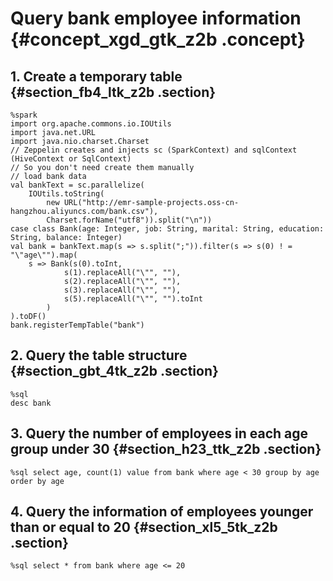 # Query bank employee information {#concept_xgd_gtk_z2b .concept}

## 1. Create a temporary table {#section_fb4_ltk_z2b .section}

```
%spark
import org.apache.commons.io.IOUtils
import java.net.URL
import java.nio.charset.Charset
// Zeppelin creates and injects sc (SparkContext) and sqlContext (HiveContext or SqlContext)
// So you don't need create them manually
// load bank data
val bankText = sc.parallelize(
    IOUtils.toString(
        new URL("http://emr-sample-projects.oss-cn-hangzhou.aliyuncs.com/bank.csv"),
        Charset.forName("utf8")).split("\n"))
case class Bank(age: Integer, job: String, marital: String, education: String, balance: Integer)
val bank = bankText.map(s => s.split(";")).filter(s => s(0) ! = "\"age\"").map(
    s => Bank(s(0).toInt, 
            s(1).replaceAll("\"", ""),
            s(2).replaceAll("\"", ""),
            s(3).replaceAll("\"", ""),
            s(5).replaceAll("\"", "").toInt
        )
).toDF()
bank.registerTempTable("bank")
```

## 2. Query the table structure {#section_gbt_4tk_z2b .section}

```
%sql
desc bank
```

## 3. Query the number of employees in each age group under 30 {#section_h23_ttk_z2b .section}

```
%sql select age, count(1) value from bank where age < 30 group by age order by age
```

## 4. Query the information of employees younger than or equal to 20 {#section_xl5_5tk_z2b .section}

```
%sql select * from bank where age <= 20
```

